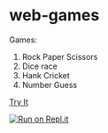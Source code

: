 # web-games
Games:
  1. Rock Paper Scissors
  2. Dice race
  3. Hank Cricket
  4. Number Guess

[Try It](https://web-games.prathamjaiswal.repl.co)

[![Run on Repl.it](https://repl.it/badge/github/pratham-jaiswal/web-games)](https://repl.it/github/pratham-jaiswal/web-games)